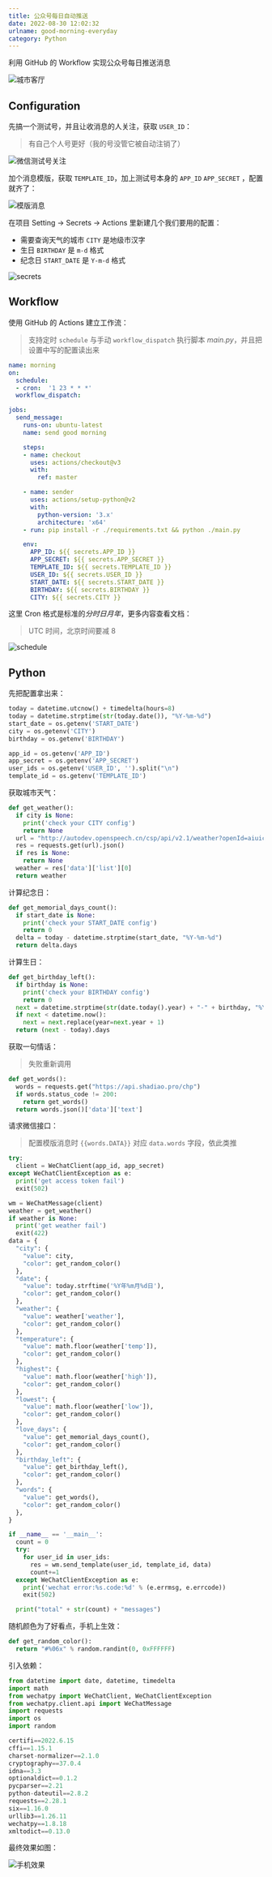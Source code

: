 ```yaml
---
title: 公众号每日自动推送
date: 2022-08-30 12:02:32
urlname: good-morning-everyday
category: Python
---
```


利用 GitHub 的 Workflow 实现公众号每日推送消息

![城市客厅](https://ooo.0x0.ooo/2024/05/09/OJahAb.jpg)

<!--more-->

## Configuration

先搞一个测试号，并且让收消息的人关注，获取 `USER_ID`：

> 有自己个人号更好（我的号没管它被自动注销了）

![微信测试号关注](https://i.imgtg.com/2022/08/30/ZmrUK.png)

加个消息模版，获取 `TEMPLATE_ID`，加上测试号本身的 `APP_ID` `APP_SECRET` ，配置就齐了：

![模版消息](https://i.imgtg.com/2022/08/30/ZmKdS.png)

在项目 Setting -> Secrets -> Actions 里新建几个我们要用的配置：

- 需要查询天气的城市 `CITY` 是地级市汉字
- 生日 `BIRTHDAY` 是 `m-d` 格式
- 纪念日 `START_DATE` 是 `Y-m-d` 格式

![secrets](https://i.imgtg.com/2022/08/30/ZmN9s.png)

## Workflow

使用 GitHub 的 Actions 建立工作流：

> 支持定时 `schedule` 与手动 `workflow_dispatch` 执行脚本 *main.py*，并且把设置中写的配置读出来

```yaml .github/workflows/main.yml
name: morning
on:
  schedule:
  - cron:  '1 23 * * *'
  workflow_dispatch:

jobs:
  send_message:
    runs-on: ubuntu-latest
    name: send good morning

    steps:
    - name: checkout
      uses: actions/checkout@v3
      with:
        ref: master

    - name: sender
      uses: actions/setup-python@v2
      with:
        python-version: '3.x'
        architecture: 'x64'
    - run: pip install -r ./requirements.txt && python ./main.py

    env:
      APP_ID: ${{ secrets.APP_ID }}
      APP_SECRET: ${{ secrets.APP_SECRET }}
      TEMPLATE_ID: ${{ secrets.TEMPLATE_ID }}
      USER_ID: ${{ secrets.USER_ID }}
      START_DATE: ${{ secrets.START_DATE }}
      BIRTHDAY: ${{ secrets.BIRTHDAY }}
      CITY: ${{ secrets.CITY }}
```

这里 Cron 格式是标准的*分时日月年*，更多内容查看文档：

> UTC 时间，北京时间要减 8

![schedule](https://i.imgtg.com/2022/08/30/ZmgEL.png)

## Python

先把配置拿出来：

```python
today = datetime.utcnow() + timedelta(hours=8)
today = datetime.strptime(str(today.date()), "%Y-%m-%d")
start_date = os.getenv('START_DATE')
city = os.getenv('CITY')
birthday = os.getenv('BIRTHDAY')

app_id = os.getenv('APP_ID')
app_secret = os.getenv('APP_SECRET')
user_ids = os.getenv('USER_ID', '').split("\n")
template_id = os.getenv('TEMPLATE_ID')
```

获取城市天气：

```python
def get_weather():
  if city is None:
    print('check your CITY config')
    return None
  url = "http://autodev.openspeech.cn/csp/api/v2.1/weather?openId=aiuicus&clientType=android&sign=android&city=" + city
  res = requests.get(url).json()
  if res is None:
    return None
  weather = res['data']['list'][0]
  return weather
```

计算纪念日：

```python
def get_memorial_days_count():
  if start_date is None:
    print('check your START_DATE config')
    return 0
  delta = today - datetime.strptime(start_date, "%Y-%m-%d")
  return delta.days
```

计算生日：

```python
def get_birthday_left():
  if birthday is None:
    print('check your BIRTHDAY config')
    return 0
  next = datetime.strptime(str(date.today().year) + "-" + birthday, "%Y-%m-%d")
  if next < datetime.now():
    next = next.replace(year=next.year + 1)
  return (next - today).days
```

获取一句情话：

> 失败重新调用

```python
def get_words():
  words = requests.get("https://api.shadiao.pro/chp")
  if words.status_code != 200:
    return get_words()
  return words.json()['data']['text']
```

请求微信接口：

> 配置模版消息时 `{{words.DATA}}` 对应 `data.words` 字段，依此类推

```python
try:
  client = WeChatClient(app_id, app_secret)
except WeChatClientException as e:
  print('get access token fail')
  exit(502)

wm = WeChatMessage(client)
weather = get_weather()
if weather is None:
  print('get weather fail')
  exit(422)
data = {
  "city": {
    "value": city,
    "color": get_random_color()
  },
  "date": {
    "value": today.strftime('%Y年%m月%d日'),
    "color": get_random_color()
  },
  "weather": {
    "value": weather['weather'],
    "color": get_random_color()
  },
  "temperature": {
    "value": math.floor(weather['temp']),
    "color": get_random_color()
  },
  "highest": {
    "value": math.floor(weather['high']),
    "color": get_random_color()
  },
  "lowest": {
    "value": math.floor(weather['low']),
    "color": get_random_color()
  },
  "love_days": {
    "value": get_memorial_days_count(),
    "color": get_random_color()
  },
  "birthday_left": {
    "value": get_birthday_left(),
    "color": get_random_color()
  },
  "words": {
    "value": get_words(),
    "color": get_random_color()
  },
}

if __name__ == '__main__':
  count = 0
  try:
    for user_id in user_ids:
      res = wm.send_template(user_id, template_id, data)
      count+=1
  except WeChatClientException as e:
    print('wechat error:%s.code:%d' % (e.errmsg, e.errcode))
    exit(502)

  print("total" + str(count) + "messages")
```

随机颜色为了好看点，手机上生效：

```python
def get_random_color():
  return "#%06x" % random.randint(0, 0xFFFFFF)
```

引入依赖：

```python
from datetime import date, datetime, timedelta
import math
from wechatpy import WeChatClient, WeChatClientException
from wechatpy.client.api import WeChatMessage
import requests
import os
import random
```

```python requirements.txt
certifi==2022.6.15
cffi==1.15.1
charset-normalizer==2.1.0
cryptography==37.0.4
idna==3.3
optionaldict==0.1.2
pycparser==2.21
python-dateutil==2.8.2
requests==2.28.1
six==1.16.0
urllib3==1.26.11
wechatpy==1.8.18
xmltodict==0.13.0
```

最终效果如图：

![手机效果](https://i.imgtg.com/2022/08/30/ZmJFX.jpg)
